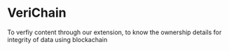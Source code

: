 # VeriChain
To verfiy content through our extension, to know the ownership details for integrity of data using blockachain
